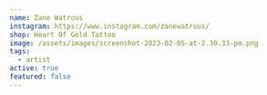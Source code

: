 ```yaml
---
name: Zane Watrous
instagram: https://www.instagram.com/zanewatrous/
shop: Heart Of Gold Tattoo
image: /assets/images/screenshot-2023-02-05-at-2.30.33-pm.png
tags:
  - artist
active: true
featured: false
---
```

